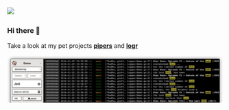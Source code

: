 <h2><a href="https://github.com/kozhurkin/kozhurkin/blob/main/Dmitry_Kozhurkin_CV_en.pdf" title="Dmitry_Kozhurkin_CV.pdf"><img src="https://cdn-icons-png.flaticon.com/128/36/36049.png" height="32" /></a></h2>

### Hi there 👋
Take a look at my pet projects **[pipers]** and **[logr]**


[pipers]: https://github.com/kozhurkin/pipers
[logr]: https://github.com/504dev/logr

[![Logr](https://raw.githubusercontent.com/504dev/logr-front/master/static/preview.png)](https://kozhurkin.tech/demo)

